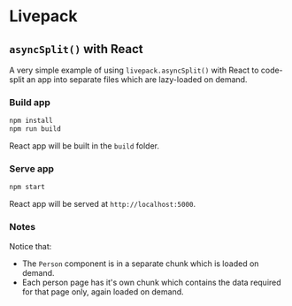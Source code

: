 # Livepack

## `asyncSplit()` with React

A very simple example of using `livepack.asyncSplit()` with React to code-split an app into separate files which are lazy-loaded on demand.

### Build app

```js
npm install
npm run build
```

React app will be built in the `build` folder.

### Serve app

```js
npm start
```

React app will be served at `http://localhost:5000`.

### Notes

Notice that:

* The `Person` component is in a separate chunk which is loaded on demand.
* Each person page has it's own chunk which contains the data required for that page only, again loaded on demand.
